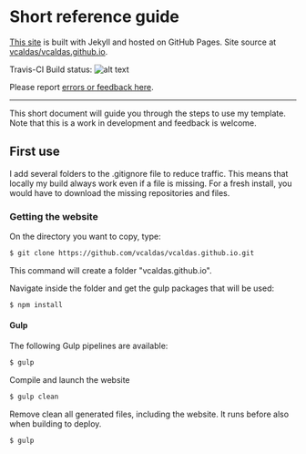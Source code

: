 
Short reference guide
=====================


[This site](http://victorcaldas.com) is built with Jekyll and hosted on GitHub Pages. Site source at
[vcaldas/vcaldas.github.io](http://github.com/vcaldas/vcaldas.github.io).

Travis-CI Build status: ![alt text](https://travis-ci.org/vcaldas/vcaldas.github.io.svg?branch=master)

Please report [errors or feedback here](https://github.com/vcaldas/vcaldas.github.io/issues).

--------------------------------------------------------------------------------

This short document will guide you through the steps to use my template. Note that this is a work in development and feedback is welcome.


## First use

I add several folders to the .gitignore file to reduce traffic. This means that locally my build always work even if a file is missing. For a fresh install, you would have to download the missing repositories and files.

### Getting the website
On the directory you want to copy, type:

``` sh
$ git clone https://github.com/vcaldas/vcaldas.github.io.git
```

This command will create a folder "vcaldas.github.io".

Navigate inside the folder and get the gulp packages that will be used:

``` sh
$ npm install
```

#### Gulp

The following Gulp pipelines are available:


``` sh
$ gulp
```

Compile and launch the website

``` sh
$ gulp clean
```
Remove clean all generated files, including the website. It runs before also when building to deploy.


``` sh
$ gulp
```
